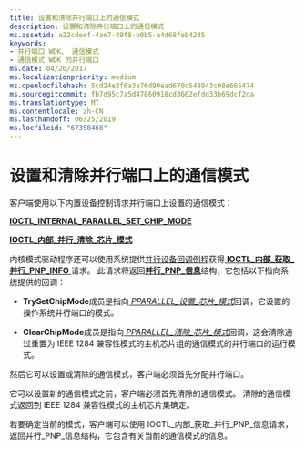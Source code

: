```yaml
---
title: 设置和清除并行端口上的通信模式
description: 设置和清除并行端口上的通信模式
ms.assetid: a22cdeef-4ae7-49f8-b0b5-a4d68feb4235
keywords:
- 并行端口 WDK、 通信模式
- 通信模式 WDK 的并行端口
ms.date: 04/20/2017
ms.localizationpriority: medium
ms.openlocfilehash: 5cd24e2f6a3a76d90ead670c548043c08e665474
ms.sourcegitcommit: fb7d95c7a5d47860918cd3602efdd33b69dcf2da
ms.translationtype: MT
ms.contentlocale: zh-CN
ms.lasthandoff: 06/25/2019
ms.locfileid: "67358468"
---
```

# <a name="setting-and-clearing-the-communication-mode-on-a-parallel-port"></a>设置和清除并行端口上的通信模式





客户端使用以下内置设备控制请求并行端口上设置的通信模式：

[**IOCTL\_INTERNAL\_PARALLEL\_SET\_CHIP\_MODE**](https://docs.microsoft.com/windows-hardware/drivers/ddi/content/parallel/ni-parallel-ioctl_internal_parallel_set_chip_mode)

[**IOCTL\_内部\_并行\_清除\_芯片\_模式**](https://docs.microsoft.com/windows-hardware/drivers/ddi/content/parallel/ni-parallel-ioctl_internal_parallel_clear_chip_mode)

内核模式驱动程序还可以使用系统提供[并行设备回调例程](https://docs.microsoft.com/windows-hardware/drivers/ddi/content/index)获得[ **IOCTL\_内部\_获取\_并行\_PNP\_INFO** ](https://docs.microsoft.com/windows-hardware/drivers/ddi/content/parallel/ni-parallel-ioctl_internal_get_parallel_pnp_info)请求。 此请求将返回[**并行\_PNP\_信息**](https://docs.microsoft.com/windows-hardware/drivers/ddi/content/parallel/ns-parallel-_parallel_pnp_information)结构，它包括以下指向系统提供的回调：

-   **TrySetChipMode**成员是指向[ *PPARALLEL\_设置\_芯片\_模式*](https://docs.microsoft.com/windows-hardware/drivers/ddi/content/parallel/nc-parallel-pparallel_set_chip_mode)回调，它设置的操作系统并行端口的模式。

-   **ClearChipMode**成员是指向[ *PPARALLEL\_清除\_芯片\_模式*](https://docs.microsoft.com/windows-hardware/drivers/ddi/content/parallel/nc-parallel-pparallel_clear_chip_mode)回调，这会清除通过重置为 IEEE 1284 兼容性模式的主机芯片组的通信模式的并行端口的运行模式。

然后它可以设置或清除的通信模式，客户端必须首先分配并行端口。

它可以设置新的通信模式之前，客户端必须首先清除的通信模式。 清除的通信模式返回到 IEEE 1284 兼容性模式的主机芯片集确定。

若要确定当前的模式，客户端可以使用 IOCTL\_内部\_获取\_并行\_PNP\_信息请求，返回并行\_PNP\_信息结构，它包含有关当前的通信模式的信息。

 

 





